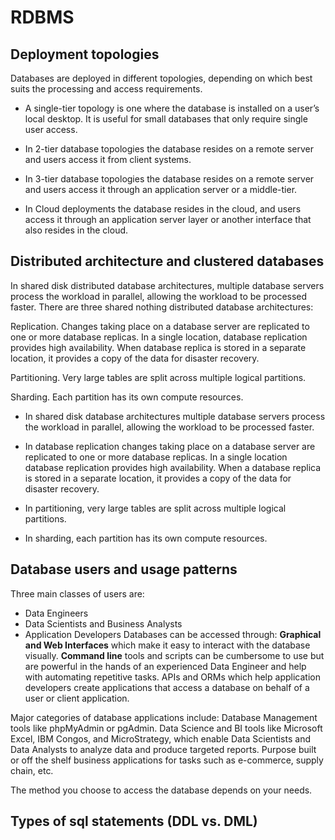 
# RDBMS

## Deployment topologies

Databases are deployed in different topologies, depending on which best suits the processing and access requirements.

- A single-tier topology is one where the database is installed on a user’s local desktop. It is useful for small databases that only require single user access.
- In 2-tier database topologies the database resides on a remote server and users access it from client systems.
- In 3-tier database topologies the database resides on a remote server and users access it through an application server or a middle-tier.

- In Cloud deployments the database resides in the cloud, and users access it through an application server layer or another interface that also resides in the cloud.

## Distributed architecture and clustered databases

In shared disk distributed database architectures, multiple database servers process the workload in parallel, allowing the workload to be processed faster. There are three shared nothing distributed database architectures:

Replication. Changes taking place on a database server are replicated to one or more database replicas. In a single location, database replication provides high availability. When database replica is stored in a separate location, it provides a copy of the data for disaster recovery.

Partitioning. Very large tables are split across multiple logical partitions.

Sharding. Each partition has its own compute resources.

- In shared disk database architectures multiple database servers process the workload in parallel, allowing the workload to be processed faster.

- In database replication changes taking place on a database server are replicated to one or more database replicas. In a single location database replication provides high availability. When a database replica is stored in a separate location, it provides a copy of the data for disaster recovery.
- In partitioning, very large tables are split across multiple logical partitions.
- In sharding, each partition has its own compute resources.

## Database users and usage patterns

Three main classes of users are:

- Data Engineers
- Data Scientists and Business Analysts
- Application Developers
 Databases can be accessed through: **Graphical and Web Interfaces** which make it easy to interact with the database visually. **Command line** tools and scripts can be cumbersome to use but are powerful in the hands of an experienced Data Engineer and help with automating repetitive tasks. APIs and ORMs which help application developers create applications that access a database on behalf of a user or client application.

Major categories of database applications include: Database Management tools like phpMyAdmin or pgAdmin.
Data Science and BI tools like Microsoft Excel, IBM Congos, and MicroStrategy, which enable Data Scientists and Data Analysts to analyze data and produce targeted reports. Purpose built or off the shelf business applications for tasks such as e-commerce, supply chain, etc.

The method you choose to access the database depends on your needs.

## Types of sql statements (DDL vs. DML)
